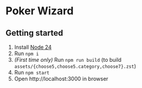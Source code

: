 # Poker Wizard

## Getting started

1. Install [Node 24](https://nodejs.org/en/download/current)
1. Run `npm i`
1. _(First time only)_ Run `npm run build` (to build `assets/{choose5,choose5.category,choose7}.zst`)
1. Run `npm start`
1. Open http://localhost:3000 in browser
